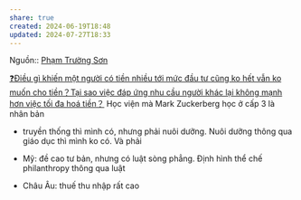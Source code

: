 ```yaml
---
share: true
created: 2024-06-19T18:48
updated: 2024-07-27T18:33
---
```

Nguồn:: [Phạm Trường Sơn](./Ph%E1%BA%A1m%20Tr%C6%B0%E1%BB%9Dng%20S%C6%A1n.md)

[❓Điều gì khiến một người có tiền nhiều tới mức đầu tư cũng ko hết vẫn ko muốn cho tiền？Tại sao việc đáp ứng nhu cầu người khác lại không mạnh hơn việc tối đa hoá tiền？](./%E2%9D%93%C4%90i%E1%BB%81u%20g%C3%AC%20khi%E1%BA%BFn%20m%E1%BB%99t%20ng%C6%B0%E1%BB%9Di%20c%C3%B3%20ti%E1%BB%81n%20nhi%E1%BB%81u%20t%E1%BB%9Bi%20m%E1%BB%A9c%20%C4%91%E1%BA%A7u%20t%C6%B0%20c%C5%A9ng%20ko%20h%E1%BA%BFt%20v%E1%BA%ABn%20ko%20mu%E1%BB%91n%20cho%20ti%E1%BB%81n%EF%BC%9FT%E1%BA%A1i%20sao%20vi%E1%BB%87c%20%C4%91%C3%A1p%20%E1%BB%A9ng%20nhu%20c%E1%BA%A7u%20ng%C6%B0%E1%BB%9Di%20kh%C3%A1c%20l%E1%BA%A1i%20kh%C3%B4ng%20m%E1%BA%A1nh%20h%C6%A1n%20vi%E1%BB%87c%20t%E1%BB%91i%20%C4%91a%20ho%C3%A1%20ti%E1%BB%81n%EF%BC%9F.md)
Học viện mà Mark Zuckerberg học ở cấp 3 là nhân bản
- truyền thống thì mình có, nhưng phải nuôi dưỡng. Nuôi dưỡng thông qua giáo dục thì mình ko có. Và phải

- Mỹ: đề cao tư bản, nhưng có luật sòng phẳng. Định hình thể chế philanthropy thông qua luật
- Châu Âu: thuế thu nhập rất cao

